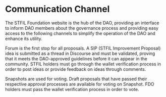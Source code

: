 # Communication Channel

The STFIL Foundation website is the hub of the DAO, providing an interface to inform DAO members about the governance process and providing easy access to the following channels to simplify the operation of the DAO and enhance its utility.

Forum is the first stop for all proposals. A SIP (STFIL Improvement Proposal) idea is submitted as a thread in Discourse and must be validated, proving that it meets the DAO-approved guidelines before it can appear in the community. STFIL holders must go through the wallet verification process in order to post ideas or provide feedback on ideas through comments.

Snapshots are used for voting. Draft proposals that have passed their respective approval processes are available for voting on Snapshot. FDO holders must pass the wallet verification process in order to vote.
